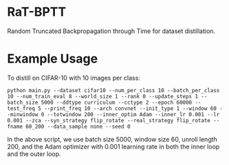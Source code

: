# RaT-BPTT
Random Truncated Backpropagation through Time for dataset distillation.

# Example Usage 

To distill on CIFAR-10 with 10 images per class:

`python main.py --dataset cifar10 --num_per_class 10 --batch_per_class 10 --num_train_eval 8 --world_size 1 --rank 0 --update_steps 1 --batch_size 5000 --ddtype curriculum --cctype 2 --epoch 60000 --test_freq 5 --print_freq 10 --arch convnet --init_type 1 --window 60 --minwindow 0 --totwindow 200 --inner_optim Adam --inner_lr 0.001 --lr 0.001 --zca --syn_strategy flip_rotate --real_strategy flip_rotate --fname 60_200 --data_sample none --seed 0`

In the above script, we use batch size 5000, window size 60, unroll length 200, and the Adam optimizer with 0.001 learning rate in both the inner loop and the outer loop. 